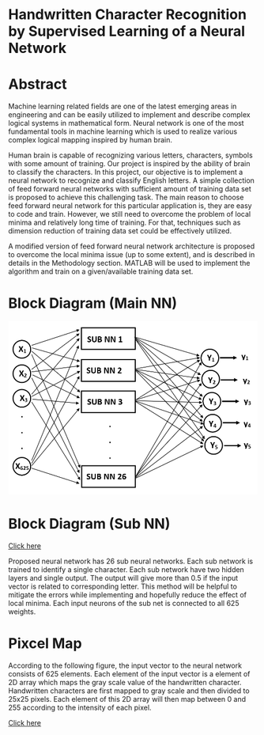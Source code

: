 Handwritten Character Recognition by Supervised Learning of a Neural Network
==========

# Abstract
Machine learning related fields are one of the latest emerging areas in engineering and can be easily utilized to implement and describe complex logical systems in mathematical form. Neural network is one of the most fundamental tools in machine learning which is used to realize various complex logical mapping inspired by human brain.
    
Human brain is capable of recognizing various letters, characters, symbols with some amount of training. Our project is inspired by the ability of brain to classify the characters. In this project, our objective is to implement a neural network to recognize and classify English letters. A simple collection of feed forward neural networks with sufficient amount of training data set is proposed to achieve this challenging task. The main reason to choose feed forward neural network for this particular application is, they are easy to code and train. However, we still need to overcome the problem of local minima and relatively long time of training. For that, techniques such as dimension reduction of training data set could be effectively utilized.
    
A modified version of feed forward neural network architecture is proposed to overcome the local minima issue (up to some extent), and is described in details in the Methodology section. MATLAB will be used to implement the algorithm and train on a given/available training data set.

# Block Diagram (Main NN)
![Diagram](assets/block_diagram_main.png) 


# Block Diagram (Sub NN)
[Click here](assets/block_diagram_subnn.png)

Proposed neural network has 26 sub neural networks. Each sub network is trained to identify a single character. Each sub network have two hidden layers and single output. The output will give more than 0.5 if the input vector is related to corresponding letter. This method will be helpful to mitigate the errors while implementing and hopefully reduce the effect of local minima. Each input neurons of the sub net is connected to all 625 weights.

# Pixcel Map
According to the following figure, the input vector to the neural network consists of 625 elements. Each element of the input vector is a element of 2D array which maps the gray scale value of the handwritten character. Handwritten characters are first mapped to  gray scale and then divided to 25x25 pixels. Each element of this 2D array will then map between 0 and 255 according to the intensity of each pixel.

[Click here](assets/pixel_map.png)

